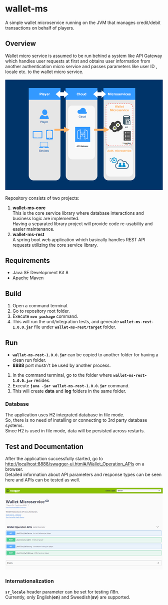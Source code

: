 # wallet-ms
A simple wallet microservice running on the JVM that manages credit/debit transactions on behalf of players.
## Overview
Wallet micro service is assumed to be run behind a system like API Gateway which handles user requests at first and obtains user information from another authentication micro service and passes parameters like user ID , locale etc. to the wallet micro service.<br><br>
![](https://github.com/kderer/wallet-ms/blob/master/overview.png?raw=true)
 
Repository consists of two projects:
1. **wallet-ms-core**<br>
This is the core service library where database interactions and business logic are implemented.<br>
Having a separated library project will provide code re-usability and easier maintenance.
2. **wallet-ms-rest**<br>
A spring boot web application which basically handles REST API requests utilizing the core service library.

## Requirements
 - Java SE Development Kit 8
 - Apache Maven

## Build
 1. Open a command terminal.
 2. Go to repository root folder.
 3. Execute **`mvn package`** command.
 4. This will run the unit/integration tests, and generate **`wallet-ms-rest-1.0.0.jar`** file under **`wallet-ms-rest/target`** folder.

## Run
- **`wallet-ms-rest-1.0.0.jar`** can be copied to another folder for having a clean run folder.<br>
- **8888** port mustn't be used by another process.<br>
1. In the command terminal, go to the  folder where  **`wallet-ms-rest-1.0.0.jar`** resides.<br>
2. Exceute **`java -jar wallet-ms-rest-1.0.0.jar`** command.
3. This will create **data** and **log** folders in the same folder.
### Database
The application uses H2 integrated database in file mode.<br>
So, there is no need of installing or connecting to 3rd party database systems.<br>
Since H2 is used in file mode, data will be persisted across restarts.<br>
## Test and Documentation
After the application successfully started, go to [http://localhost:8888/swagger-ui.html#/Wallet_Operation_APIs](http://localhost:8888/swagger-ui.html#/Wallet_Operation_APIs) on a browser.<br>
Detailed information about API parameters and response types can be seen here and APIs can be tested as well.<br><br>
![](https://github.com/kderer/wallet-ms/blob/master/swagger.png?raw=true)
### Internationalization
**`sr_locale`** header parameter can be set for testing i18n.<br>
Currently, only English(**en**) and Sweedish(**sv**) are supported.
